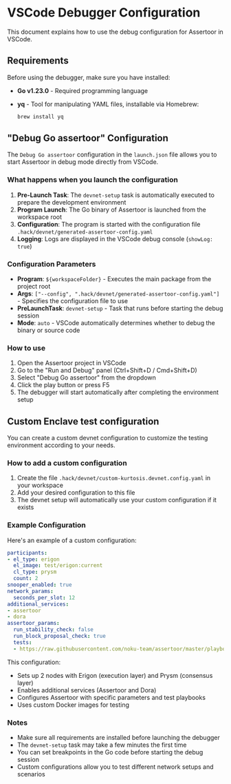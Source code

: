 # VSCode Debugger Configuration

This document explains how to use the debug configuration for Assertoor in VSCode.

## Requirements

Before using the debugger, make sure you have installed:

- **Go v1.23.0** - Required programming language
- **yq** - Tool for manipulating YAML files, installable via Homebrew:

  ```bash
  brew install yq
  ```

## "Debug Go assertoor" Configuration

The `Debug Go assertoor` configuration in the `launch.json` file allows you to start Assertoor in debug mode directly from VSCode.

### What happens when you launch the configuration

1. **Pre-Launch Task**: The `devnet-setup` task is automatically executed to prepare the development environment
2. **Program Launch**: The Go binary of Assertoor is launched from the workspace root
3. **Configuration**: The program is started with the configuration file `.hack/devnet/generated-assertoor-config.yaml`
4. **Logging**: Logs are displayed in the VSCode debug console (`showLog: true`)

### Configuration Parameters

- **Program**: `${workspaceFolder}` - Executes the main package from the project root
- **Args**: `["--config", ".hack/devnet/generated-assertoor-config.yaml"]` - Specifies the configuration file to use
- **PreLaunchTask**: `devnet-setup` - Task that runs before starting the debug session
- **Mode**: `auto` - VSCode automatically determines whether to debug the binary or source code

### How to use

1. Open the Assertoor project in VSCode
2. Go to the "Run and Debug" panel (Ctrl+Shift+D / Cmd+Shift+D)
3. Select "Debug Go assertoor" from the dropdown
4. Click the play button or press F5
5. The debugger will start automatically after completing the environment setup

## Custom Enclave test configuration

You can create a custom devnet configuration to customize the testing environment according to your needs.

### How to add a custom configuration

1. Create the file `.hack/devnet/custom-kurtosis.devnet.config.yaml` in your workspace
2. Add your desired configuration to this file
3. The devnet setup will automatically use your custom configuration if it exists

### Example Configuration

Here's an example of a custom configuration:

```yaml
participants:
- el_type: erigon
  el_image: test/erigon:current
  cl_type: prysm
  count: 2
snooper_enabled: true
network_params:
  seconds_per_slot: 12
additional_services:
- assertoor
- dora
assertoor_params:
  run_stability_check: false
  run_block_proposal_check: true
  tests:
  - https://raw.githubusercontent.com/noku-team/assertoor/master/playbooks/dev/tx-pool-check-short.yaml
```

This configuration:

- Sets up 2 nodes with Erigon (execution layer) and Prysm (consensus layer)
- Enables additional services (Assertoor and Dora)
- Configures Assertoor with specific parameters and test playbooks
- Uses custom Docker images for testing

### Notes

- Make sure all requirements are installed before launching the debugger
- The `devnet-setup` task may take a few minutes the first time
- You can set breakpoints in the Go code before starting the debug session
- Custom configurations allow you to test different network setups and scenarios
